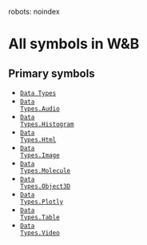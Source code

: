 robots: noindex
# All symbols in W&B

<!-- Insert buttons and diff -->

## Primary symbols
*  <a href="../Data Types.md"><code>Data Types</code></a>
*  <a href="../Data Types/Audio.md"><code>Data Types.Audio</code></a>
*  <a href="../Data Types/Histogram.md"><code>Data Types.Histogram</code></a>
*  <a href="../Data Types/Html.md"><code>Data Types.Html</code></a>
*  <a href="../Data Types/Image.md"><code>Data Types.Image</code></a>
*  <a href="../Data Types/Molecule.md"><code>Data Types.Molecule</code></a>
*  <a href="../Data Types/Object3D.md"><code>Data Types.Object3D</code></a>
*  <a href="../Data Types/Plotly.md"><code>Data Types.Plotly</code></a>
*  <a href="../Data Types/Table.md"><code>Data Types.Table</code></a>
*  <a href="../Data Types/Video.md"><code>Data Types.Video</code></a>